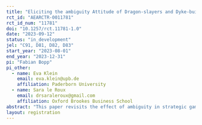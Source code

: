 ```yaml
---
title: "Eliciting the ambiguity Attitude of Dragon-slayers and Dyke-builders - An Experimental Study"
rct_id: "AEARCTR-0011781"
rct_id_num: "11781"
doi: "10.1257/rct.11781-1.0"
date: "2023-09-12"
status: "in_development"
jel: "C91, D81, D82, D83"
start_year: "2023-08-01"
end_year: "2023-12-31"
pi: "Fabian Bopp"
pi_other:
  - name: Eva Klein
    email: eva.klein@upb.de
    affiliation: Paderborn University
  - name: Sara le Roux
    email: drsaraleroux@gmail.com
    affiliation: Oxford Brookes Business School
abstract: "This paper revisits the effect of ambiguity in strategic games first investigated by Kelsey and le Roux (2017). Once again we consider the impact of ambiguity in two strategic settings: the best-shot and weakest-link versions of public goods provision. We use the recent belief elicitation methodology proposed by Baillon et al. (2021) to elicit model-free ambiguity parameters of subjects' beliefs and ambiguity attitudes and investigate whether the type of strategic setting has an impact on decision-makers' ambiguity aversion (both absolute and relative) and their degree of a(mbiguity)-insensitivity."
layout: registration
---
```


